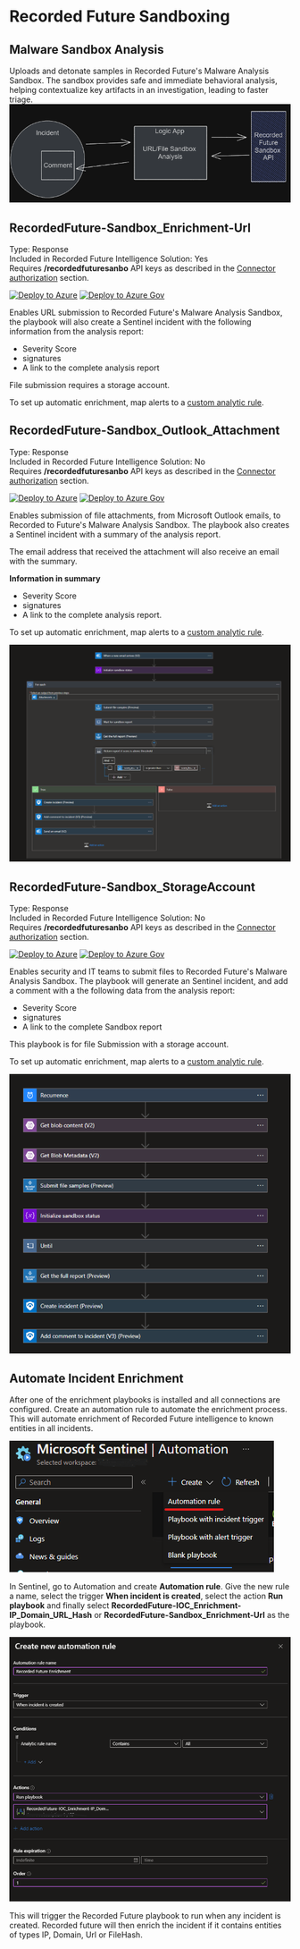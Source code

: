 # Recorded Future Sandboxing
## **Malware Sandbox Analysis**

Uploads and detonate samples in Recorded Future's Malware Analysis Sandbox. The sandbox provides safe and immediate behavioral analysis, helping contextualize key artifacts in an investigation, leading to faster triage.
![](../Images/2023-06-26-10-04-42.png)

## RecordedFuture-Sandbox_Enrichment-Url
Type: Response\
Included in Recorded Future Intelligence Solution: Yes\
Requires **/recordedfuturesanbo** API keys as described in the [Connector authorization](#connector-authorization) section. 

[![Deploy to Azure](https://aka.ms/deploytoazurebutton)](https://portal.azure.com/#create/Microsoft.Template/uri/https%3A%2F%2Fraw.githubusercontent.com%2FAzure%2FAzure-Sentinel%2Fmaster%2FSolutions%2FRecorded%2520Future%2FPlaybooks%2FSandboxing%2FRecordedFuture-Sandbox_Enrichment-Url%2Fazuredeploy.json)
[![Deploy to Azure Gov](https://aka.ms/deploytoazuregovbutton)](https://portal.azure.us/#create/Microsoft.Template/uri/https%3A%2F%2Fraw.githubusercontent.com%2FAzure%2FAzure-Sentinel%2Fmaster%2FSolutions%2FRecorded%2520Future%2FPlaybooks%2FSandboxing%2FRecordedFuture-Sandbox_Enrichment-Url%2Fazuredeploy.json)

Enables URL submission to Recorded Future's Malware Analysis Sandbox, the playbook will also create a Sentinel incident with the following information from the analysis report:

* Severity Score
* signatures
* A link to the complete analysis report 

File submission requires a storage account.

To set up automatic enrichment, map alerts to a [custom analytic rule](https://learn.microsoft.com/en-us/azure/sentinel/detect-threats-custom#alert-enrichment).


## RecordedFuture-Sandbox_Outlook_Attachment
Type: Response\
Included in Recorded Future Intelligence Solution: No\
Requires **/recordedfuturesanbo** API keys as described in the [Connector authorization](#connector-authorization) section. 

[![Deploy to Azure](https://aka.ms/deploytoazurebutton)](https://portal.azure.com/#create/Microsoft.Template/uri/https%3A%2F%2Fraw.githubusercontent.com%2FAzure%2FAzure-Sentinel%2Fmaster%2FSolutions%2FRecorded%2520Future%2FPlaybooks%2FSandboxing%2FRecordedFuture-Sandbox_Outlook_Attachment%2Fazuredeploy.json)
[![Deploy to Azure Gov](https://aka.ms/deploytoazuregovbutton)](https://portal.azure.us/#create/Microsoft.Template/uri/https%3A%2F%2Fraw.githubusercontent.com%2FAzure%2FAzure-Sentinel%2Fmaster%2FSolutions%2FRecorded%2520Future%2FPlaybooks%2FSandboxing%2FRecordedFuture-Sandbox_Outlook_Attachment%2Fazuredeploy.json)

Enables submission of file attachments, from Microsoft Outlook emails, to Recorded to Future's Malware Analysis Sandbox. The playbook also creates a Sentinel incident with a summary of the analysis report. 

The email address that received the attachment will also receive an email with the summary.

**Information in summary**
* Severity Score
* signatures
* A link to the complete analysis report. 

To set up automatic enrichment, map alerts to a [custom analytic rule](https://learn.microsoft.com/en-us/azure/sentinel/detect-threats-custom#alert-enrichment).


![](../Images/2023-05-05-15-37-58.png)

## RecordedFuture-Sandbox_StorageAccount
Type: Response\
Included in Recorded Future Intelligence Solution: No\
Requires **/recordedfuturesanbo** API keys as described in the [Connector authorization](#connector-authorization) section. 

[![Deploy to Azure](https://aka.ms/deploytoazurebutton)](https://portal.azure.com/#create/Microsoft.Template/uri/https%3A%2F%2Fraw.githubusercontent.com%2FAzure%2FAzure-Sentinel%2Fmaster%2FSolutions%2FRecorded%2520Future%2FPlaybooks%2FSandboxing%2FRecordedFuture-Sandbox_StorageAccount%2Fazuredeploy.json)
[![Deploy to Azure Gov](https://aka.ms/deploytoazuregovbutton)](https://portal.azure.us/#create/Microsoft.Template/uri/https%3A%2F%2Fraw.githubusercontent.com%2FAzure%2FAzure-Sentinel%2Fmaster%2FSolutions%2FRecorded%2520Future%2FPlaybooks%2FSandboxing%2FRecordedFuture-Sandbox_StorageAccount%2Fazuredeploy.json)

Enables security and IT teams to submit files to Recorded Future's Malware Analysis Sandbox. The playbook will generate an Sentinel incident, and add a comment with a the following data from the analysis report:

* Severity Score
* signatures
* A link to the complete Sandbox report 

This playbook is for file Submission with a storage account.

To set up automatic enrichment, map alerts to a [custom analytic rule](https://learn.microsoft.com/en-us/azure/sentinel/detect-threats-custom#alert-enrichment).


![](../Images/2023-05-05-15-29-37.png)


## Automate Incident Enrichment
After one of the enrichment playbooks is installed and all connections are configured. Create an automation rule to automate the enrichment process. This will automate  enrichment of Recorded Future intelligence to known entities in all incidents. 

![](../RecordedFuture-IOC_Enrichment-IP_Domain_URL_Hash/images/CreateAutomationRuleMenu.png)<br/>

In Sentinel, go to Automation and create **Automation rule**. Give the new rule a name, select the trigger **When incident is created**, select the action **Run playbook** and finally select **RecordedFuture-IOC_Enrichment-IP_Domain_URL_Hash** or **RecordedFuture-Sandbox_Enrichment-Url** as the playbook. 

![](../RecordedFuture-IOC_Enrichment-IP_Domain_URL_Hash/images/CreateAutomationRule.png)<br/>

This will trigger the Recorded Future playbook to run when any incident is created. Recorded future will then enrich the incident if it contains entities of types IP, Domain, Url or FileHash. 
